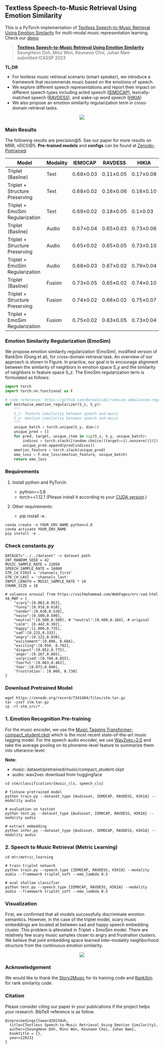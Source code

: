 ## Textless Speech-to-Music Retrieval Using Emotion Similarity
This is a PyTorch implementation of [Textless Speech-to-Music Retrieval Using Emotion Similarity](#) for multi-modal music representation learning. Check our [demo](https://seungheondoh.github.io/speech-to-music-demo/)

> [**Textless Speech-to-Music Retrieval Using Emotion Similarity**](#)   
> SeungHeon Doh, Minz Won, Keunwoo Choi, Juhan Nam   
> submitted ICASSP 2023   


**TL;DR**

- For textless music retrieval scenario (smart speaker), we introduce a framework that recommends music based on the emotions of speech. 
- We explore different speech representations and report their impact on different speech types including acted speech ([IEMOCAP](https://sail.usc.edu/iemocap/)), lexically-matched speech ([RAVDESS](https://zenodo.org/record/1188976)), and wake-up word speech ([HIKIA](https://zenodo.org/record/7091465))
- We also propose an emotion similarity regularization term in cross-domain retrieval tasks.

<p align = "center">
<img src = "https://i.imgur.com/uw5kvdn.png">
</p>

### Main Results
The following results are precision@5. See our paper for more results on MRR, nDCG@5. **Pre-trained models** and **configs** can be found at [Zenodo-Pretrained](https://zenodo.org/record/7341484).

<table>
<thead>
  <tr>
    <th>Model</th>
    <th>Modality</th>
    <th>IEMOCAP</th>
    <th>RAVDESS</th>
    <th>HIKIA</th>
  </tr>
</thead>
<tbody>
  <tr>
    <td>Triplet (Basline)</td>
    <td>Text</td>
    <td>0.68±0.03</td>
    <td>0.11±0.05</td>
    <td>0.17±0.08</td>
  </tr>
  <tr>
    <td>Triplet + Structure Preserving</td>
    <td>Text</td>
    <td>0.68±0.02</td>
    <td>0.16±0.06</td>
    <td>0.16±0.10</td>
  </tr>
  <tr>
    <td>Triplet + EmoSim Regularization</td>
    <td>Text</td>
    <td>0.69±0.02</td>
    <td>0.18±0.05</td>
    <td>0.1±0.03</td>
  </tr>
  <tr>
    <td>Triplet (Basline)</td>
    <td>Audio</td>
    <td>0.67±0.04</td>
    <td>0.65±0.03</td>
    <td>0.73±0.06</td>
  </tr>
  <tr>
    <td>Triplet + Structure Preserving</td>
    <td>Audio</td>
    <td>0.65±0.02</td>
    <td>0.65±0.05</td>
    <td>0.73±0.10</td>
  </tr>
  <tr>
    <td>Triplet + EmoSim Regularization</td>
    <td>Audio</td>
    <td>0.68±0.03	</td>
    <td>0.67±0.02	</td>
    <td>0.79±0.04</td>
  </tr>
  <tr>
    <td>Triplet (Basline)</td>
    <td>Fusion</td>
    <td>0.73±0.05</td>
    <td>0.65±0.02</td>
    <td>0.74±0.10</td>
  </tr>
  <tr>
    <td>Triplet + Structure Preserving</td>
    <td>Fusion</td>
    <td>0.74±0.02</td>
    <td>0.66±0.02</td>
    <td>0.75±0.07</td>
  </tr>
  <tr>
    <td>Triplet + EmoSim Regularization</td>
    <td>Fusion</td>
    <td>0.75±0.02</td>
    <td>0.63±0.05</td>
    <td>0.73±0.04</td>
  </tr>
</tbody>
</table>

### Emotion Similarity Regularization (EmoSim)
We propose emotion similarity regularization (EmoSim), modified version of RankSim (Gong et al), for cross-domain retrieval task. An overview of our approach is shown in Figure. In practice, our goal is to encourage alignment between the similarity of neighbors in emotion space S_y and the similarity of neighbors in feature space S_z. The EmoSim regularization term is formulated as follows:

```python
import torch
import torch.nn.functional as F

# code reference: https://github.com/BorealisAI/ranksim-imbalanced-regression
def batchwise_emotion_regularizer(S_z, S_y):
    """
    S_z: feature similarity between speech and music
    S_y: emotion similarity between speech and music
    """
    unique_batch = torch.unique(S_y, dim=1)
    unique_pred = []
    for pred, target, unique_item in zip(S_z, S_y, unique_batch):
        indices = torch.stack([random.choice((target==i).nonzero()[0]) for i in unique_item])
        unique_pred.append(pred[indices])
    emotion_feature = torch.stack(unique_pred)
    emo_loss = F.mse_loss(emotion_feature, unique_batch)
    return emo_loss
```

### Requirements

1. Install python and PyTorch:
    - python==3.8
    - torch==1.12.1 (Please install it according to your [CUDA version](https://pytorch.org/get-started/previous-versions/).)
    
2. Other requirements:
    - pip install -e .
```
conda create -n YOUR_ENV_NAME python=3.8
conda activate YOUR_ENV_NAME
pip install -e .
```

### Check constants.py
```
DATASET="../../dataset" -> dataset path
INT_RANDOM_SEED = 42
MUSIC_SAMPLE_RATE = 22050
SPEECH_SAMPLE_RATE = 16000
STR_CH_FIRST = 'channels_first'
STR_CH_LAST = 'channels_last'
INPUT_LENGTH = MUSIC_SAMPLE_RATE * 10
CHUNK_SIZE = 16

# valuence arousal from https://saifmohammad.com/WebPages/nrc-vad.html
VA_MAP = {
    "scary":[0.062,0.952],
    "funny":[0.918,0.610],
    "tender":[0.630,0.520],
    "noise":[0.500,0.500],
    "neutral":[0.500,0.500], # "neutral":[0.469,0.184], # original
    "calm": [0.442,0.302],
    "happy":[1.000,0.735],
    "sad":[0.225,0.333],
    "angry":[0.122,0.830],
    "excitement":[0.896, 0.684],
    "exciting":[0.950, 0.792],
    "disgust":[0.052,0.775],
    'anger':[0.167,0.865],
    'surprised':[0.784,0.855],
    'fearful':[0.083,0.482],
    'fear':[0.073,0.840],
    'frustration': [0.060, 0.730]
}
```


### Download Pretrained Model
```
wget https://zenodo.org/record/7341484/files/stm.tar.gz
tar -zxvf stm.tar.gz 
cp -rl stm_src/* .
```

### 1. Emotion Recognition Pre-training

For the music encoder, we use the [Music Tagging Transformer-compact_student.ckpt](https://github.com/minzwon/semi-supervised-music-tagging-transformer/tree/master/data) which is the most recent state-of-the-art music tagging model. For the speech audio encoder, we use [Wav2vec~2.0](https://huggingface.co/docs/transformers/model_doc/wav2vec2) and take the average pooling on its phoneme-level feature to summarize them into utterance-level.

**Note:** 
- music: dataset/pretrained/music/compact_student.ckpt
- audio: wav2vec download from huggingface

```
cd stm/classification/{music_cls, speech_cls}

# fintune pretrained model
python train.py --dataset_type {Audioset, IEMOCAP, RAVDESS, HIKIA} --modality audio

# evaluation on testset
python test.py --dataset_type {Audioset, IEMOCAP, RAVDESS, HIKIA} --modality audio

# extract embedding
python infer.py --dataset_type {Audioset, IEMOCAP, RAVDESS, HIKIA} --modality audio
```

### 2. Speech to Music Retrieval (Metric Learning)

```
cd mtr/metric_learning

# train triplet network
python train.py --speech_type {IEMOCAP, RAVDESS, HIKIA} --modality audio --framework triplet_soft --emo_lambda 0.5

# eval shallow classifier
python test.py --speech_type {IEMOCAP, RAVDESS, HIKIA} --modality audio --framework triplet_soft --emo_lambda 0.5
```

### Visualization
First, we confirmed that all models successfully discriminate emotion semantics. However, in the case of the triplet model, scary music embeddings are located at between sad and happy speech embedding cluster.  This problem is alleviated in Triplet + EmoSim model. There are relatively few scary music samples closer to angry and frustration clusters. We believe that joint embedding space learned inter-modality neighborhood structure from the continuous emotion similarity.

<p align = "center">
  <img src = "https://i.imgur.com/HmvZnfP.png">
</p>


### Acknowledgement
We would like to thank the [Story2Music](https://github.com/minzwon/text2music-emotion-embedding) for its training code and [RankSim](https://github.com/BorealisAI/ranksim-imbalanced-regression) for rank similarity code.

### Citation
Please consider citing our paper in your publications if the project helps your research. BibTeX reference is as follow.
```
@inproceedings{toward2023doh,
  title={Textless Speech-to-Music Retrieval Using Emotion Similarity},
  author={SeungHeon Doh, Minz Won, Keunwoo Choi, Juhan Nam},
  booktitle = {},
  year={2023}
}
```
